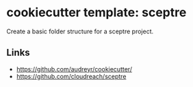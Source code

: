 # cookiecutter template: sceptre

Create a basic folder structure for a sceptre project.

## Links

- <https://github.com/audreyr/cookiecutter/>
- <https://github.com/cloudreach/sceptre>
